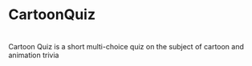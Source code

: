 # CartoonQuiz
# 
 Cartoon  Quiz is a short multi-choice quiz on the subject of cartoon and animation trivia

